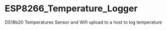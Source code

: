 # ESP8266_Temperature_Logger
DS18b20 Temperatures Sensor and Wifi upload to a host to log temperature
